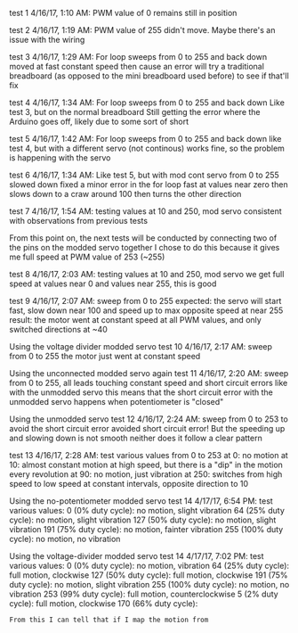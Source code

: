 test 1
  4/16/17, 1:10 AM: PWM value of 0
    remains still in position

test 2
  4/16/17, 1:19 AM: PWM value of 255
    didn't move. Maybe there's an issue with the wiring

test 3
  4/16/17, 1:29 AM: For loop sweeps from 0 to 255 and back down
    moved at fast constant speed then cause an error
    will try a traditional breadboard (as opposed to the mini breadboard used before) to see if that'll fix

test 4
  4/16/17, 1:34 AM: For loop sweeps from 0 to 255 and back down
    Like test 3, but on the normal breadboard
    Still getting the error where the Arduino goes off,
    likely due to some sort of short

test 5
  4/16/17, 1:42 AM: For loop sweeps from 0 to 255 and back down
    like test 4, but with a different servo (not continous)
    works fine, so the problem is happening with the servo

test 6
  4/16/17, 1:34 AM: Like test 5, but with mod cont servo from 0 to 255 slowed down
    fixed a minor error in the for loop
    fast at values near zero then slows down to a craw around 100 then turns the other direction

test 7
  4/16/17, 1:54 AM: testing values at 10 and 250, mod servo
    consistent with observations from previous tests

From this point on, the next tests will be conducted by connecting two of the pins on the modded servo together
I chose to do this because it gives me full speed at PWM value of 253 (~255)

test 8
  4/16/17, 2:03 AM: testing values at 10 and 250, mod servo
    we get full speed at values near 0 and values near 255, this is good

test 9
  4/16/17, 2:07 AM: sweep from 0 to 255
    expected: the servo will start fast, slow down near 100 and speed up
    to max opposite speed at near 255
    result: the motor went at constant speed at all PWM values,
    and only switched directions at ~40

Using the voltage divider modded servo
test 10
  4/16/17, 2:17 AM: sweep from 0 to 255
  the motor just went at constant speed

Using the unconnected modded servo again
test 11
  4/16/17, 2:20 AM: sweep from 0 to 255, all leads touching
    constant speed and short circuit errors like with the unmodded servo
    this means that the short circuit error with the unmodded servo happens when
    potentiometer is "closed"

Using the unmodded servo
test 12
  4/16/17, 2:24 AM: sweep from 0 to 253 to avoid the short circuit error
    avoided short circuit error!
    But the speeding up and slowing down is not smooth
    neither does it follow a clear pattern

test 13
  4/16/17, 2:28 AM: test various values from 0 to 253
    at 0: no motion
    at 10: almost constant motion at high speed, but there is a "dip" in the motion every revolution
    at 90: no motion, just vibration
    at 250: switches from high speed to low speed at constant intervals, opposite direction to 10

Using the no-potentiometer modded servo
test 14
  4/17/17, 6:54 PM: test various values:
    0 (0% duty cycle): no motion, slight vibration
    64 (25% duty cycle): no motion, slight vibration
    127 (50% duty cycle): no motion, slight vibration
    191 (75% duty cycle): no motion, fainter vibration
    255 (100% duty cycle): no motion, no vibration

Using the voltage-divider modded servo
test 14
  4/17/17, 7:02 PM: test various values:
    0 (0% duty cycle): no motion, vibration
    64 (25% duty cycle): full motion, clockwise
    127 (50% duty cycle): full motion, clockwise
    191 (75% duty cycle): no motion, slight vibration
    255 (100% duty cycle): no motion, no vibration
    253 (99% duty cycle): full motion, counterclockwise
    5 (2% duty cycle): full motion, clockwise
    170 (66% duty cycle):

    From this I can tell that if I map the motion from

